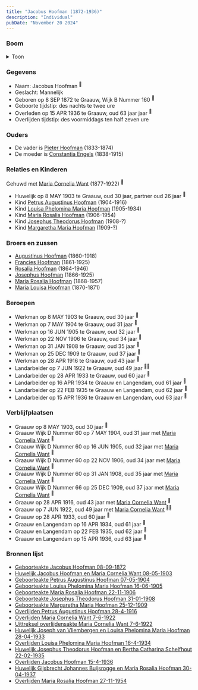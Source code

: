 ```yaml
---
title: "Jacobus Hoofman (1872-1936)"
description: "Individual"
pubDate: "November 20 2024"
---
```


### Boom
<details><summary>Toon</summary>

![test](https://www.plantuml.com/plantuml/svg/bPLTJzim58Rl_IkEu6BRHQLyD4s2Ag3jsa45h69iqpHDo4bC6zMnAzjPLI7--qw9GrdAHhYBVUpZn-zxV7Ag3LMcB3ZHoroigA8593HTpfKiHJQIN2emYWgD8IOCMUGPWpHNAMVLDojMPWC5AnAcT3Mb3LDCcisAaMTPKqwrXdi204EfCgPk5dcw54phVh-WkJW-1fyy4F8EPez7QLBjE9Zb31F2cPHt1HK7G3MSEuxZ-W27OtyIJ8QOzVukPpnxWFvHGfFDRIADuUpe66Au75o36_a-9X26YLnhzcorNfQStrAHtQPAQfr81C9jlWiVnoFS5tRXawAqN2EQvHb9WQ89arCOYpdZUeVKHQJ9SEoF_VyWdL_TR84YUFy1XkmtQYLU1tBXwlCtS6CtsEFf7wrPbkLYZiky0APVhp1zptcacY2L4y0Xp-SBis6SopMIFH0hOATZLn2BlvkmEt5Y6mezKXytfQbCIhtdH-Z1av6l-nB1b_5igwzNt-Tr2G8OpD3BsE_jDAYfBgb2FqPI2SRnuplwKvDvRx4b3BUsj4KAAxLZpuEpaclpiYaHrk0FNENuJvxWjVSygSkT6ONo3ifvgKqkzfNsK8WM2eVrgTtMr_4Ygx3Rswko2rdcci9imRWiSa6XKdoFhTT6QrnL2US4xUtlrVRN5m8cu8BY4nGPBNQa5TYrr9I_11Ys0KH3g_VczDgh5zezGRTP3LEfsMg1LjuicCoaUidKg8sfs9UcWqVXejPS9t3obpXpRAzcyKy3urRw15L_Z9tuZHosLTX6Wtt5lj3TX7qV7LlhZN6lCGuRuwWnZebzCfsV-7FAcFZrbCZMQpCG4bidpK14h57DG4p8AHOX_aN_0000)
</details>

### Gegevens
- Naam: Jacobus Hoofman <sup><a href="../s00085/" style="text-decoration:none" title="Geboorteakte Jacobus Hoofman 08-09-1872">:link:</a></sup>
- Geslacht: Mannelijk
- Geboren op 8 SEP 1872 te Graauw, Wijk B Nummer 160 <sup><a href="../s00085/" style="text-decoration:none" title="Geboorteakte Jacobus Hoofman 08-09-1872">:link:</a></sup>
- Geboorte tijdstip: des nachts te twee ure
- Overleden op 15 APR 1936 te Graauw, oud 63 jaar jaar <sup><a href="../s00095/" style="text-decoration:none" title="Overlijden Jacobus Hoofman 15-4-1936">:link:</a></sup>
- Overlijden tijdstip: des voormiddags ten half zeven ure

### Ouders
- De vader is [Pieter Hoofman](../i00013/) (1833-1874)
- De moeder is [Constantia Engels](../i00014/) (1838-1915)

### Relaties en Kinderen

Gehuwd met [Maria Cornelia Want](../i00214/) (1877-1922) <sup><a href="../s00361/" style="text-decoration:none" title="Huwelijk Jacobus Hoofman en Maria Cornelia Want 08-05-1903">:link:</a></sup>
- Huwelijk op 8 MAY 1903 te Graauw, oud 30 jaar, partner oud 26 jaar <sup><a href="../s00361/" style="text-decoration:none" title="Huwelijk Jacobus Hoofman en Maria Cornelia Want 08-05-1903">:link:</a></sup>
- Kind [Petrus Augustinus Hoofman](../i00215/) (1904-1916)
- Kind [Louisa Phelomina Maria Hoofman](../i00216/) (1905-1934)
- Kind [Maria Rosalia Hoofman](../i00217/) (1906-1954)
- Kind [Josephus Theodorus Hoofman](../i00218/) (1908-?)
- Kind [Margaretha Maria Hoofman](../i00219/) (1909-?)

### Broers en zussen
- [Augustinus Hoofman](../i00007/) (1860-1918)
- [Francies Hoofman](../i00023/) (1861-1925)
- [Rosalia Hoofman](../i00024/) (1864-1946)
- [Josephus Hoofman](../i00025/) (1866-1925)
- [Maria Rosalia Hoofman](../i00026/) (1868-1957)
- [Maria Louisa Hoofman](../i00027/) (1870-1871)

### Beroepen
- Werkman op 8 MAY 1903 te Graauw, oud 30 jaar <sup><a href="../s00361/" style="text-decoration:none" title="Huwelijk Jacobus Hoofman en Maria Cornelia Want 08-05-1903">:link:</a></sup>
- Werkman op 7 MAY 1904 te Graauw, oud 31 jaar <sup><a href="../s00362/" style="text-decoration:none" title="Geboorteakte Petrus Augustinus Hoofman 07-05-1904">:link:</a></sup>
- Werkman op 16 JUN 1905 te Graauw, oud 32 jaar <sup><a href="../s00363/" style="text-decoration:none" title="Geboorteakte Louisa Phelomina Maria Hoofman 16-06-1905">:link:</a></sup>
- Werkman op 22 NOV 1906 te Graauw, oud 34 jaar <sup><a href="../s00364/" style="text-decoration:none" title="Geboorteakte Maria Rosalia Hoofman 22-11-1906">:link:</a></sup>
- Werkman op 31 JAN 1908 te Graauw, oud 35 jaar <sup><a href="../s00365/" style="text-decoration:none" title="Geboorteakte Josephus Theodorus Hoofman 31-01-1908">:link:</a></sup>
- Werkman op 25 DEC 1909 te Graauw, oud 37 jaar <sup><a href="../s00366/" style="text-decoration:none" title="Geboorteakte Margaretha Maria Hoofman 25-12-1909">:link:</a></sup>
- Werkman op 28 APR 1916 te Graauw, oud 43 jaar <sup><a href="../s00367/" style="text-decoration:none" title="Overlijden Petrus Augustinus Hoofman 28-4-1916">:link:</a></sup>
- Landarbeider op 7 JUN 1922 te Graauw, oud 49 jaar <sup><a href="../s00368/" style="text-decoration:none" title="Overlijden Maria Cornelia Want 7-6-1922">:link:</a><a href="../s00369/" style="text-decoration:none" title="Uittreksel overlijdensakte Maria Cornelia Want 7-6-1922">:link:</a></sup>
- Landarbeider op 28 APR 1933 te Graauw, oud 60 jaar <sup><a href="../s00370/" style="text-decoration:none" title="Huwelijk Joseph van Vliembergen en Louisa Phelomina Maria Hoofman 28-04-1933">:link:</a></sup>
- Landarbeider op 16 APR 1934 te Graauw en Langendam, oud 61 jaar <sup><a href="../s00371/" style="text-decoration:none" title="Overlijden Louisa Phelomina Maria Hoofman 16-4-1934">:link:</a></sup>
- Landarbeider op 22 FEB 1935 te Graauw en Langendam, oud 62 jaar <sup><a href="../s00372/" style="text-decoration:none" title="Huwelijk Josephus Theodorus Hoofman en Bertha Catharina Schelfhout 22-02-1935">:link:</a></sup>
- Landarbeider op 15 APR 1936 te Graauw en Langendam, oud 63 jaar <sup><a href="../s00095/" style="text-decoration:none" title="Overlijden Jacobus Hoofman 15-4-1936">:link:</a></sup>

### Verblijfplaatsen
- Graauw  op 8 MAY 1903, oud 30 jaar  <sup><a href="../s00361/" style="text-decoration:none" title="Huwelijk Jacobus Hoofman en Maria Cornelia Want 08-05-1903">:link:</a></sup>
- Graauw Wijk D Nummer 60 op 7 MAY 1904, oud 31 jaar met [Maria Cornelia Want](../i00214/) <sup><a href="../s00362/" style="text-decoration:none" title="Geboorteakte Petrus Augustinus Hoofman 07-05-1904">:link:</a></sup>
- Graauw Wijk D Nummer 60 op 16 JUN 1905, oud 32 jaar met [Maria Cornelia Want](../i00214/) <sup><a href="../s00363/" style="text-decoration:none" title="Geboorteakte Louisa Phelomina Maria Hoofman 16-06-1905">:link:</a></sup>
- Graauw Wijk D Nummer 60 op 22 NOV 1906, oud 34 jaar met [Maria Cornelia Want](../i00214/) <sup><a href="../s00364/" style="text-decoration:none" title="Geboorteakte Maria Rosalia Hoofman 22-11-1906">:link:</a></sup>
- Graauw Wijk D Nummer 60 op 31 JAN 1908, oud 35 jaar met [Maria Cornelia Want](../i00214/) <sup><a href="../s00365/" style="text-decoration:none" title="Geboorteakte Josephus Theodorus Hoofman 31-01-1908">:link:</a></sup>
- Graauw Wijk D Nummer 66 op 25 DEC 1909, oud 37 jaar met [Maria Cornelia Want](../i00214/) <sup><a href="../s00366/" style="text-decoration:none" title="Geboorteakte Margaretha Maria Hoofman 25-12-1909">:link:</a></sup>
- Graauw  op 28 APR 1916, oud 43 jaar met [Maria Cornelia Want](../i00214/) <sup><a href="../s00367/" style="text-decoration:none" title="Overlijden Petrus Augustinus Hoofman 28-4-1916">:link:</a></sup>
- Graauw  op 7 JUN 1922, oud 49 jaar met [Maria Cornelia Want](../i00214/) <sup><a href="../s00368/" style="text-decoration:none" title="Overlijden Maria Cornelia Want 7-6-1922">:link:</a><a href="../s00369/" style="text-decoration:none" title="Uittreksel overlijdensakte Maria Cornelia Want 7-6-1922">:link:</a></sup>
- Graauw  op 28 APR 1933, oud 60 jaar  <sup><a href="../s00370/" style="text-decoration:none" title="Huwelijk Joseph van Vliembergen en Louisa Phelomina Maria Hoofman 28-04-1933">:link:</a></sup>
- Graauw en Langendam  op 16 APR 1934, oud 61 jaar  <sup><a href="../s00371/" style="text-decoration:none" title="Overlijden Louisa Phelomina Maria Hoofman 16-4-1934">:link:</a></sup>
- Graauw en Langendam  op 22 FEB 1935, oud 62 jaar  <sup><a href="../s00372/" style="text-decoration:none" title="Huwelijk Josephus Theodorus Hoofman en Bertha Catharina Schelfhout 22-02-1935">:link:</a></sup>
- Graauw en Langendam  op 15 APR 1936, oud 63 jaar  <sup><a href="../s00095/" style="text-decoration:none" title="Overlijden Jacobus Hoofman 15-4-1936">:link:</a></sup>

### Bronnen lijst
- [Geboorteakte Jacobus Hoofman 08-09-1872](../s00085/)
- [Huwelijk Jacobus Hoofman en Maria Cornelia Want 08-05-1903](../s00361/)
- [Geboorteakte Petrus Augustinus Hoofman 07-05-1904](../s00362/)
- [Geboorteakte Louisa Phelomina Maria Hoofman 16-06-1905](../s00363/)
- [Geboorteakte Maria Rosalia Hoofman 22-11-1906](../s00364/)
- [Geboorteakte Josephus Theodorus Hoofman 31-01-1908](../s00365/)
- [Geboorteakte Margaretha Maria Hoofman 25-12-1909](../s00366/)
- [Overlijden Petrus Augustinus Hoofman 28-4-1916](../s00367/)
- [Overlijden Maria Cornelia Want 7-6-1922](../s00368/)
- [Uittreksel overlijdensakte Maria Cornelia Want 7-6-1922](../s00369/)
- [Huwelijk Joseph van Vliembergen en Louisa Phelomina Maria Hoofman 28-04-1933](../s00370/)
- [Overlijden Louisa Phelomina Maria Hoofman 16-4-1934](../s00371/)
- [Huwelijk Josephus Theodorus Hoofman en Bertha Catharina Schelfhout 22-02-1935](../s00372/)
- [Overlijden Jacobus Hoofman 15-4-1936](../s00095/)
- [Huwelijk Gijsbrecht Johannes Buijsrogge en Maria Rosalia Hoofman 30-04-1937](../s00373/)
- [Overlijden Maria Rosalia Hoofman 27-11-1954](../s00374/)